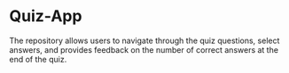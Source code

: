 # Quiz-App
The repository allows users to navigate through the quiz questions, select answers, and provides feedback on the number of correct answers at the end of the quiz. 

